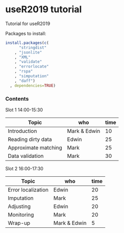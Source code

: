 # useR2019 tutorial

Tutorial for useR2019


Packages to install:

```r
install.packages(c(
      "stringdist"
    , "jsonlite"
    , "XML"
    , "validate"
    , "errorlocate"
    , "rspa"
    , "simputation"
    , "daff")
  , dependencies=TRUE)
```


### Contents 

Slot 1 14:00-15:30

|Topic                 |who             | time   |
|----------------------|----------------|--------|
|Introduction          | Mark & Edwin   | 10     |
|Reading dirty data    | Edwin          | 25     |
|Approximate matching  | Mark           | 25     |
|Data validation       | Mark           | 30     |


Slot 2 16:00-17:30


|Topic                 |who             | time   |
|----------------------|----------------|--------|
| Error localization   | Edwin          | 20     |
| Imputation           | Mark           | 25     |
| Adjusting            | Edwin          | 20     |
| Monitoring           | Mark           | 20     |
| Wrap-up              | Mark & Edwin   | 5      |





